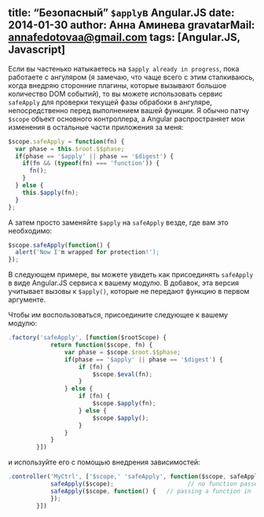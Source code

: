 title: “Безопасный” `$apply`в Angular.JS
date: 2014-01-30
author: Анна Аминева
gravatarMail: annafedotovaa@gmail.com
tags: [Angular.JS, Javascript]
---

Если вы частенько натыкаетесь на `$apply already in progress`, пока работаете с ангуляром (я замечаю, что чаще всего с этим сталкиваюсь, когда внедряю сторонние плагины, которые вызывают большое количество DOM событий), то вы можете использовать  сервис `safeApply` для проверки текущей фазы обрабоки в ангуляре, непосредственно перед выполнением вашей функции. Я обычно патчу `$scope` объект основного контроллера, а Angular распространяет мои изменения в остальные части приложения за меня:
```js
$scope.safeApply = function(fn) {
  var phase = this.$root.$$phase;
  if(phase == '$apply' || phase == '$digest') {
    if(fn && (typeof(fn) === 'function')) {
      fn();
    }
  } else {
    this.$apply(fn);
  }
};
```
А затем просто заменяйте  `$apply` на `safeApply` везде, где вам это необходимо:

```js
$scope.safeApply(function() {
  alert('Now I'm wrapped for protection!');
});
```

В следующем примере, вы можете увидеть как присоединять `safeApply` в виде Angular.JS сервиса к вашему модулю. В добавок, эта версия учитывает вызовы к `$apply()`, которые не передают функцию в первом аргументе. 

Чтобы им воспользоваться, присоедините следующее к вашему модулю:

```js
.factory('safeApply', [function($rootScope) {
		    return function($scope, fn) {
		        var phase = $scope.$root.$$phase;
		        if(phase == '$apply' || phase == '$digest') {
		            if (fn) {
		                $scope.$eval(fn);
		            }
		        } else {
		            if (fn) {
		                $scope.$apply(fn);
		            } else {
		                $scope.$apply();
		            }
		        }
		    }
		}])
```

и используйте его c помощью внедрения зависимостей:

```js
.controller('MyCtrl', ['$scope,' 'safeApply', function($scope, safeApply) {
		    safeApply($scope);                     // no function passed in
		    safeApply($scope, function() {   // passing a function in
		    });
		}])
```
		
		
